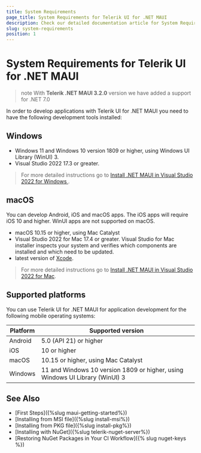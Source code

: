 ```yaml
---
title: System Requirements
page_title: System Requirements for Telerik UI for .NET MAUI
description: Check our detailed documentation article for System Requirements for Telerik UI for .NET MAUI.
slug: system-requirements
position: 1
---
```


# System Requirements for Telerik UI for .NET MAUI

>note With **Telerik .NET MAUI 3.2.0** version we have added a support for .NET 7.0

In order to develop applications with Telerik UI for .NET MAUI you need to have the following development tools installed:

## Windows

* Windows 11 and Windows 10 version 1809 or higher, using Windows UI Library (WinUI) 3.
* Visual Studio 2022 17.3 or greater.

> For more detailed instructions go to [Install .NET MAUI in Visual Studio 2022 for Windows ](https://learn.microsoft.com/en-us/dotnet/maui/get-started/installation?tabs=vswin).

## macOS

You can develop Android, iOS and macOS apps. The iOS apps will require iOS 10 and higher. WinUI apps are not supported on macOS.

* macOS 10.15 or higher, using Mac Catalyst
* Visual Studio 2022 for Mac 17.4 or greater. Visual Studio for Mac installer inspects your system and verifies which components are installed and which need to be updated. 
* latest version of [Xcode](https://developer.apple.com/xcode).

>For more detailed instructions go to [Install .NET MAUI in Visual Studio 2022 for Mac](https://learn.microsoft.com/en-us/dotnet/maui/get-started/installation?tabs=vsmac).

## Supported platforms 

You can use Telerik UI for .NET MAUI for application development for the following mobile operating systems:

| Platform | Supported version |
| ------------- | --------------- |
| Android | 5.0 (API 21) or higher |
| iOS | 10 or higher |
| macOS | 10.15 or higher, using Mac Catalyst |
| Windows | 11 and Windows 10 version 1809 or higher, using Windows UI Library (WinUI) 3 |

## See Also

- [First Steps]({%slug maui-getting-started%})
- [Installing from MSI file]({%slug install-msi%})
- [Installing from PKG file]({%slug install-pkg%})
- [Installing with NuGet]({%slug telerik-nuget-server%})
- [Restoring NuGet Packages in Your CI Workflow]({% slug nuget-keys %})
